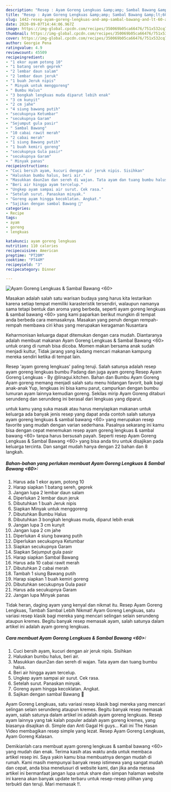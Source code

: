```yaml
---
description: "Resep : Ayam Goreng Lengkuas &amp;amp; Sambal Bawang &amp;lt;60&amp;gt; teraktual"
title: "Resep : Ayam Goreng Lengkuas &amp;amp; Sambal Bawang &amp;lt;60&amp;gt; teraktual"
slug: 1442-resep-ayam-goreng-lengkuas-and-amp-sambal-bawang-and-lt-60-and-gt-teraktual
date: 2020-09-07T14:44:06.967Z
image: https://img-global.cpcdn.com/recipes/350069b05ca66476/751x532cq70/ayam-goreng-lengkuas-sambal-bawang-60-foto-resep-utama.jpg
thumbnail: https://img-global.cpcdn.com/recipes/350069b05ca66476/751x532cq70/ayam-goreng-lengkuas-sambal-bawang-60-foto-resep-utama.jpg
cover: https://img-global.cpcdn.com/recipes/350069b05ca66476/751x532cq70/ayam-goreng-lengkuas-sambal-bawang-60-foto-resep-utama.jpg
author: Georgie Pena
ratingvalue: 4.9
reviewcount: 45509
recipeingredient:
- "1 ekor ayam potong 10"
- "1 batang sereh geprek"
- "2 lembar daun salam"
- "2 lembar daun jeruk"
- "1 buah Jeruk nipis"
- " Minyak untuk menggoreng"
- " Bumbu Halus"
- "3 bongkah lengkuas muda diparut lebih enak"
- "3 cm kunyit"
- "2 cm jahe"
- "4 siung bawang putih"
- "secukupnya Ketumbar"
- "secukupnya Garam"
- "Sejumput gula pasir"
- " Sambal Bawang"
- "10 cabai rawit merah"
- "2 cabai merah"
- "1 siung Bawang putih"
- "1 buah kemiri goreng"
- "secukupnya Gula pasir"
- "secukupnya Garam"
- " Minyak panas"
recipeinstructions:
- "Cuci bersih ayam, kucuri dengan air jeruk nipis. Sisihkan"
- "Haluskan bumbu halus, beri air."
- "Masukkan daun2an dan sereh di wajan. Tata ayam dan tuang bumbu halus."
- "Beri air hingga ayam tercelup."
- "Ungkep ayam sampai air surut. Cek rasa."
- "Setelah surut. Panaskan minyak."
- "Goreng ayam hingga kecoklatan. Angkat."
- "Sajikan dengan sambal Bawang 🥰"
categories:
- Recipe
tags:
- ayam
- goreng
- lengkuas

katakunci: ayam goreng lengkuas 
nutrition: 110 calories
recipecuisine: American
preptime: "PT20M"
cooktime: "PT44M"
recipeyield: "3"
recipecategory: Dinner

---
```



![Ayam Goreng Lengkuas &amp; Sambal Bawang &lt;60&gt;](https://img-global.cpcdn.com/recipes/350069b05ca66476/751x532cq70/ayam-goreng-lengkuas-sambal-bawang-60-foto-resep-utama.jpg)

Masakan adalah salah satu warisan budaya yang harus kita lestarikan karena setiap tempat memiliki karasteristik tersendiri, walaupun namanya sama tetapi bentuk dan aroma yang berbeda, seperti ayam goreng lengkuas &amp; sambal bawang &lt;60&gt; yang kami paparkan berikut mungkin di tempat anda berbeda cara memasaknya. Masakan yang penuh dengan rempah-rempah membawa ciri khas yang merupakan keragaman Nusantara

Keharmonisan keluarga dapat ditemukan dengan cara mudah. Diantaranya adalah membuat makanan Ayam Goreng Lengkuas &amp; Sambal Bawang &lt;60&gt; untuk orang di rumah bisa dicoba. Momen makan bersama anak sudah menjadi kultur, Tidak jarang yang kadang mencari makanan kampung mereka sendiri ketika di tempat lain.

Resep &#39;ayam goreng lengkuas&#39; paling teruji. Salah satunya adalah resep ayam goreng lengkuas bumbu Padang dan juga ayam goreng Resep Ayam Goreng Lengkuas - By @linagui.kitchen. Bahan dan Bumbu Ayam Goreng  Ayam goreng memang menjadi salah satu menu hidangan favorit, baik bagi anak-anak Yup, lengkuas ini bisa kamu parut, campurkan dengan bumbu lumuran ayam lainnya kemudian goreng. Sekilas mirip Ayam Goreng ditaburi serundeng dan serundeng ini berasal dari lengkuas yang diparut.

untuk kamu yang suka masak atau harus menyiapkan makanan untuk keluarga ada banyak jenis resep yang dapat anda contoh salah satunya ayam goreng lengkuas &amp; sambal bawang &lt;60&gt; yang merupakan resep favorite yang mudah dengan varian sederhana. Pasalnya sekarang ini kamu bisa dengan cepat menemukan resep ayam goreng lengkuas &amp; sambal bawang &lt;60&gt; tanpa harus bersusah payah.
Seperti resep Ayam Goreng Lengkuas &amp; Sambal Bawang &lt;60&gt; yang bisa anda tiru untuk disajikan pada keluarga tercinta. Dan sangat mudah hanya dengan 22 bahan dan 8 langkah.


<!--inarticleads1-->

##### Bahan-bahan yang perlukan membuat Ayam Goreng Lengkuas &amp; Sambal Bawang &lt;60&gt;:

1. Harus ada 1 ekor ayam, potong 10
1. Harap siapkan 1 batang sereh, geprek
1. Jangan lupa 2 lembar daun salam
1. Diperlukan 2 lembar daun jeruk
1. Dibutuhkan 1 buah Jeruk nipis
1. Siapkan  Minyak untuk menggoreng
1. Dibutuhkan  Bumbu Halus
1. Dibutuhkan 3 bongkah lengkuas muda, diparut lebih enak
1. Jangan lupa 3 cm kunyit
1. Jangan lupa 2 cm jahe
1. Diperlukan 4 siung bawang putih
1. Diperlukan secukupnya Ketumbar
1. Siapkan secukupnya Garam
1. Siapkan Sejumput gula pasir
1. Harap siapkan  Sambal Bawang
1. Harus ada 10 cabai rawit merah
1. Dibutuhkan 2 cabai merah
1. Tambah 1 siung Bawang putih
1. Harap siapkan 1 buah kemiri goreng
1. Dibutuhkan secukupnya Gula pasir
1. Harus ada secukupnya Garam
1. Jangan lupa  Minyak panas


Tidak heran, daging ayam yang kenyal dan nikmat itu. Resep Ayam Goreng Lengkuas, Tambah Sambal Lebih Nikmat! Ayam Goreng Lengkuas, satu variasi resep klasik bagi mereka yang mencari selingan selain serundeng ataupun kremes. Begitu banyak resep memasak ayam, salah satunya dalam artikel ini adalah ayam goreng lengkuas. 

<!--inarticleads2-->

##### Cara membuat  Ayam Goreng Lengkuas &amp; Sambal Bawang &lt;60&gt;:

1. Cuci bersih ayam, kucuri dengan air jeruk nipis. Sisihkan
1. Haluskan bumbu halus, beri air.
1. Masukkan daun2an dan sereh di wajan. Tata ayam dan tuang bumbu halus.
1. Beri air hingga ayam tercelup.
1. Ungkep ayam sampai air surut. Cek rasa.
1. Setelah surut. Panaskan minyak.
1. Goreng ayam hingga kecoklatan. Angkat.
1. Sajikan dengan sambal Bawang 🥰


Ayam Goreng Lengkuas, satu variasi resep klasik bagi mereka yang mencari selingan selain serundeng ataupun kremes. Begitu banyak resep memasak ayam, salah satunya dalam artikel ini adalah ayam goreng lengkuas. Resep ayam lainnya yang tak kalah populer adalah ayam goreng kremes, yang biasanya disajikan di. Simple dan Anti Gagal Hi guys… Kali ini The Hasan Video membagikan resep simple yang lezat. Resep Ayam Goreng Lengkuas, Ayam Goreng Kalasan. 

Demikianlah cara membuat ayam goreng lengkuas &amp; sambal bawang &lt;60&gt; yang mudah dan enak. Terima kasih atas waktu anda untuk membaca artikel resep ini. Saya yakin kamu bisa membuatnya dengan mudah di rumah. Kami masih mempunyai banyak resep istimewa yang sangat mudah dan cepat, anda bisa menelusuri di website kami, dan jika anda merasa artikel ini bermanfaat jangan lupa untuk share dan simpan halaman website ini karena akan banyak update terbaru untuk resep-resep pilihan yang terbukti dan teruji. Mari memasak !!. 
